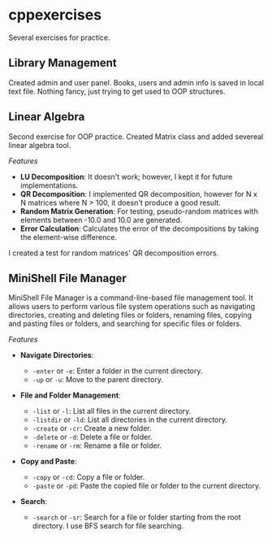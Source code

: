 # cppexercises
Several exercises for practice. 
## Library Management 
Created admin and user panel. Books, users and admin info is saved in local text file. Nothing fancy, just trying to get used to OOP structures.

## Linear Algebra
Second exercise for OOP practice. Created Matrix class and added severeal linear algebra tool.

*Features*
- **LU Decomposition**: It doesn't work; however, I kept it for future implementations.
- **QR Decomposition**: I implemented QR decomposition, however for N x N matrices where N > 100, it doesn't produce a good result.
- **Random Matrix Generation**: For testing, pseudo-random matrices with elements between -10.0 and 10.0 are generated.
- **Error Calculation**: Calculates the error of the decompositions by taking the element-wise difference.

I created a test for random matrices' QR decomposition errors. 

## MiniShell File Manager

MiniShell File Manager is a command-line-based file management tool. It allows users to perform various file system operations such as navigating directories, creating and deleting files or folders, renaming files, copying and pasting files or folders, and searching for specific files or folders.

*Features*

- **Navigate Directories**:
  - `-enter` or `-e`: Enter a folder in the current directory.
  - `-up` or `-u`: Move to the parent directory.

- **File and Folder Management**:
  - `-list` or `-l`: List all files in the current directory.
  - `-listdir` or `-ld`: List all directories in the current directory.
  - `-create` or `-cr`: Create a new folder.
  - `-delete` or `-d`: Delete a file or folder.
  - `-rename` or `-rm`: Rename a file or folder.

- **Copy and Paste**:
  - `-copy` or `-cd`: Copy a file or folder.
  - `-paste` or `-pd`: Paste the copied file or folder to the current directory.

- **Search**:
  - `-search` or `-sr`: Search for a file or folder starting from the root directory. I use BFS search for file searching.
